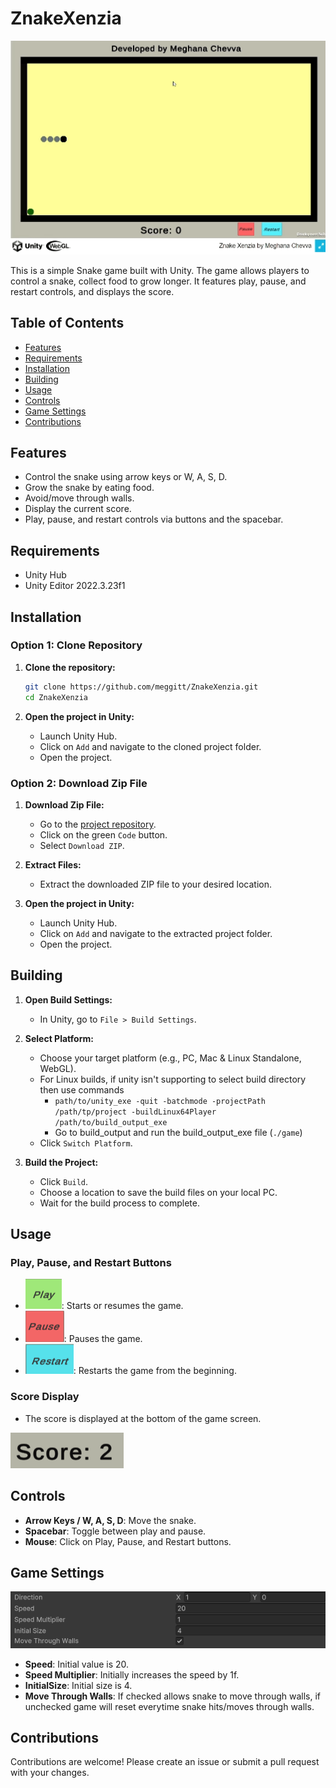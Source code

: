 # ZnakeXenzia
![Snake Xenzia by Meghana Chevva](images/ZnakeXenzia.gif)

This is a simple Snake game built with Unity. The game allows players to control a snake, collect food to grow longer. It features play, pause, and restart controls, and displays the score.

## Table of Contents

- [Features](#features)
- [Requirements](#requirements)
- [Installation](#installation)
- [Building](#building)
- [Usage](#usage)
- [Controls](#controls)
- [Game Settings](#gamesettings)
- [Contributions](#contributing)

## Features

- Control the snake using arrow keys or W, A, S, D.
- Grow the snake by eating food.
- Avoid/move through walls.
- Display the current score.
- Play, pause, and restart controls via buttons and the spacebar.

## Requirements

- Unity Hub
- Unity Editor 2022.3.23f1

## Installation

### Option 1: Clone Repository

1. **Clone the repository:**

    ```bash
    git clone https://github.com/meggitt/ZnakeXenzia.git
    cd ZnakeXenzia
    ```

2. **Open the project in Unity:**

    - Launch Unity Hub.
    - Click on `Add` and navigate to the cloned project folder.
    - Open the project.

### Option 2: Download Zip File

1. **Download Zip File:**

    - Go to the [project repository](https://github.com/meggitt/ZnakeXenzia).
    - Click on the green `Code` button.
    - Select `Download ZIP`.

2. **Extract Files:**

    - Extract the downloaded ZIP file to your desired location.

3. **Open the project in Unity:**

    - Launch Unity Hub.
    - Click on `Add` and navigate to the extracted project folder.
    - Open the project.

## Building


1. **Open Build Settings:**

    - In Unity, go to `File > Build Settings`.

2. **Select Platform:**

    - Choose your target platform (e.g., PC, Mac & Linux Standalone, WebGL).
    - For Linux builds, if unity isn't supporting to select build directory then use commands 
        - `path/to/unity_exe -quit -batchmode -projectPath /path/tp/project -buildLinux64Player /path/to/build_output_exe`
        - Go to build_output and run the build_output_exe file (`./game`)
    - Click `Switch Platform`.

3. **Build the Project:**

    - Click `Build`.
    - Choose a location to save the build files on your local PC.
    - Wait for the build process to complete.

## Usage

### Play, Pause, and Restart Buttons

- ![Play Button](images/play_button.png): Starts or resumes the game.
- ![Pause Button](images/pause_button.png): Pauses the game.
- ![Restart Button](images/restart_button.png): Restarts the game from the beginning.

### Score Display

- The score is displayed at the bottom of the game screen.

![Score](images/score.png)

## Controls

- **Arrow Keys / W, A, S, D**: Move the snake.
- **Spacebar**: Toggle between play and pause.
- **Mouse**: Click on Play, Pause, and Restart buttons.

## Game Settings
![Game Settings](images/gamesettings.png)
- **Speed**: Initial value is 20.
- **Speed Multiplier**: Initially increases the speed by 1f.
- **InitialSize**: Initial size is 4.
- **Move Through Walls**: If checked allows snake to move through walls, if unchecked game will reset everytime snake hits/moves through walls.

## Contributions

Contributions are welcome! Please create an issue or submit a pull request with your changes.
